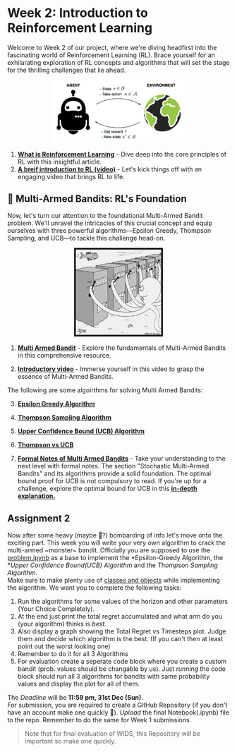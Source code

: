 # Week 2: Introduction to Reinforcement Learning
Welcome to Week 2 of our project, where we're diving headfirst into the fascinating world of Reinforcement Learning (RL). Brace yourself for an exhilarating exploration of RL concepts and algorithms that will set the stage for the thrilling challenges that lie ahead.

<p align="center" width="100%">
    <img width="60%" src="./files/RL_illustration.png"> 
</p>

1. [**What is Reinforcement Learning**](https://www.analyticsvidhya.com/blog/2021/02/introduction-to-reinforcement-learning-for-beginners/) - Dive deep into the core principles of RL with this insightful article.
2. [**A breif introduction to RL (video)**](https://www.youtube.com/watch?v=JgvyzIkgxF0) - Let's kick things off with an engaging video that brings RL to life.

## 🎰 Multi-Armed Bandits: RL's Foundation
Now, let's turn our attention to the foundational Multi-Armed Bandit problem. We'll unravel the intricacies of this crucial concept and equip ourselves with three powerful algorithms—Epsilon Greedy, Thompson Sampling, and UCB—to tackle this challenge head-on.

<p align="center" width="100%">
    <img width="40%" src="./files/multi_armed_bandit_image.png"> 
</p>

1. [**Multi Armed Bandit**](https://gibberblot.github.io/rl-notes/single-agent/multi-armed-bandits.html) - Explore the fundamentals of Multi-Armed Bandits in this comprehensive resource.

2. [**Introductory video**](https://youtu.be/9pZv3-6EUq8?feature=shared) - Immerse yourself in this video to grasp the essence of Multi-Armed Bandits.

The following are some algoirthms for solving Multi Armed Bandits: 

3. [**Epsilon Greedy Algorithm**](https://youtu.be/EjYEsbg95x0?feature=shared)

4. [**Thompson Sampling Algorithm**](https://youtu.be/GVQUGNv33LY?feature=shared)

5. [**Upper Confidence Bound (UCB) Algorithm**](https://youtu.be/s6UHInwoqb0?feature=shared)

6. [**Thompson vs UCB**](https://youtu.be/e4f0or7x5xc?feature=shared)

7. [**Formal Notes of Multi Armed Bandits**](https://courses.cs.washington.edu/courses/cse599i/18wi/resources/lecture3/lecture3.pdf) - Take your understanding to the next level with formal notes. The section "Stochastic Multi-Armed Bandits" and its algorithms provide a solid foundation. The optimal bound proof for UCB is not compulsory to read. If you're up for a challenge, explore the optimal bound for UCB in this [**in-depth explanation.**](https://banditalgs.com/2016/09/18/the-upper-confidence-bound-algorithm/)

## Assignment 2

Now after some heavy (maybe 🤔?) bombarding of info let's move onto the exciting part. This week you will write your very own algorithm to crack the multi-armed ~monster~ bandit. Officially you are supposed to use the [problem.ipynb](./files/problem.ipynb) as a base to implement the *Epsilon-Greedy Algorithm, the **Upper Confidence Bound(UCB) Algorithm* and the *Thompson Sampling Algorithm*.  
Make sure to make plenty use of <u>classes and objects</u> while implementing the algorithm. We want you to complete the following tasks:
1. Run the algorithms for some values of the horizon and other parameters (Your Choice Completely).
2. At the end just print the total regret accumulated and what arm do you (your algorithm) thinks is *best*. 
3. Also display a graph showing the Total Regret vs Timesteps plot. Judge them and decide which algorithm is the best. (If you can't then at least point out the worst looking one)
4. Remember to do it for all 3 Algorithms
5. For evaluation create a seperate code block where you create a custom bandit (prob. values should be changable by us). Just *running* the code block should run all 3 algorithms for bandits with same probability values and display the plot for all of them.  

The *Deadline* will be **11:59 pm, 31st Dec (Sun)**.  
For submission, you are required to create a GitHub Repository (if you don't have an account make one quickly 🐌). *Upload* the final Notebook(.ipynb) file to the repo. Remember to do the same for Week 1 submissions.
> Note that for final evaluation of WIDS, this Repository will be important so make one quickly.
